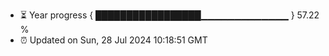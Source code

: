 - ⏳ Year progress { █████████████████▁▁▁▁▁▁▁▁▁▁▁▁▁ } 57.22 %
- ⏰ Updated on Sun, 28 Jul 2024 10:18:51 GMT

